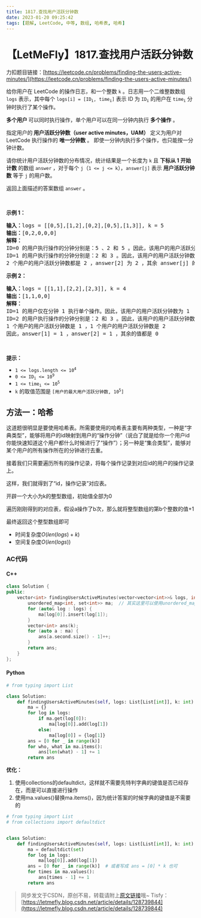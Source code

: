 ```yaml
---
title: 1817.查找用户活跃分钟数
date: 2023-01-20 09:25:42
tags: [题解, LeetCode, 中等, 数组, 哈希表, 哈希]
---
```


# 【LetMeFly】1817.查找用户活跃分钟数

力扣题目链接：[https://leetcode.cn/problems/finding-the-users-active-minutes/](https://leetcode.cn/problems/finding-the-users-active-minutes/)

<p>给你用户在 LeetCode 的操作日志，和一个整数 <code>k</code> 。日志用一个二维整数数组 <code>logs</code> 表示，其中每个 <code>logs[i] = [ID<sub>i</sub>, time<sub>i</sub>]</code> 表示 ID 为 <code>ID<sub>i</sub></code> 的用户在 <code>time<sub>i</sub></code> 分钟时执行了某个操作。</p>

<p><strong>多个用户 </strong>可以同时执行操作，单个用户可以在同一分钟内执行 <strong>多个操作</strong> 。</p>

<p>指定用户的<strong> 用户活跃分钟数（user active minutes，UAM）</strong> 定义为用户对 LeetCode 执行操作的 <strong>唯一分钟数</strong> 。 即使一分钟内执行多个操作，也只能按一分钟计数。</p>

<p>请你统计用户活跃分钟数的分布情况，统计结果是一个长度为 <code>k</code> 且 <strong>下标从 1 开始计数</strong> 的数组 <code>answer</code> ，对于每个 <code>j</code>（<code>1 <= j <= k</code>），<code>answer[j]</code> 表示 <strong>用户活跃分钟数</strong> 等于 <code>j</code> 的用户数。</p>

<p>返回上面描述的答案数组<i> </i><code>answer</code><i> </i>。</p>

<p> </p>

<p><strong>示例 1：</strong></p>

<pre>
<strong>输入：</strong>logs = [[0,5],[1,2],[0,2],[0,5],[1,3]], k = 5
<strong>输出：</strong>[0,2,0,0,0]
<strong>解释：</strong>
ID=0 的用户执行操作的分钟分别是：5 、2 和 5 。因此，该用户的用户活跃分钟数为 2（分钟 5 只计数一次）
ID=1 的用户执行操作的分钟分别是：2 和 3 。因此，该用户的用户活跃分钟数为 2
2 个用户的用户活跃分钟数都是 2 ，answer[2] 为 2 ，其余 answer[j] 的值都是 0
</pre>

<p><strong>示例 2：</strong></p>

<pre>
<strong>输入：</strong>logs = [[1,1],[2,2],[2,3]], k = 4
<strong>输出：</strong>[1,1,0,0]
<strong>解释：</strong>
ID=1 的用户仅在分钟 1 执行单个操作。因此，该用户的用户活跃分钟数为 1
ID=2 的用户执行操作的分钟分别是：2 和 3 。因此，该用户的用户活跃分钟数为 2
1 个用户的用户活跃分钟数是 1 ，1 个用户的用户活跃分钟数是 2 
因此，answer[1] = 1 ，answer[2] = 1 ，其余的值都是 0
</pre>

<p> </p>

<p><strong>提示：</strong></p>

<ul>
	<li><code>1 <= logs.length <= 10<sup>4</sup></code></li>
	<li><code>0 <= ID<sub>i</sub> <= 10<sup>9</sup></code></li>
	<li><code>1 <= time<sub>i</sub> <= 10<sup>5</sup></code></li>
	<li><code>k</code> 的取值范围是 <code>[用户的最大用户活跃分钟数, 10<sup>5</sup>]</code></li>
</ul>


    
## 方法一：哈希

这道题很明显是要使用哈希表。所需要使用的哈希表主要有两种类型，一种是“字典类型”，能够将用户的id映射到用户的“操作分钟”（说白了就是给你一个用户id你能快速知道这个用户都什么时候进行了“操作”）；另一种是“集合类型”，能够对某个用户的所有操作所在的分钟进行去重。

接着我们只需要遍历所有的操作记录，将每个操作记录到对应id的用户的操作记录上。

这样，我们就得到了“id，操作记录”对应表。

开辟一个大小为k的整型数组，初始值全部为0

遍历刚刚得到的对应表，假设a操作了b次，那么就将整型数组的第b个整数的值+1

最终返回这个整型数组即可

+ 时间复杂度$O(len(logs) + k)$
+ 空间复杂度$O(len(logs))$

### AC代码

#### C++

```cpp
class Solution {
public:
    vector<int> findingUsersActiveMinutes(vector<vector<int>>& logs, int k) {
        unordered_map<int, set<int>> ma;  // 其实这里可以使用unordered_map<int, unordered_set<int>>
        for (auto& log : logs) {
            ma[log[0]].insert(log[1]);
        }
        vector<int> ans(k);
        for (auto a : ma) {
            ans[a.second.size() - 1]++;
        }
        return ans;
    }
};
```

#### Python

```python
# from typing import List

class Solution:
    def findingUsersActiveMinutes(self, logs: List[List[int]], k: int) -> List[int]:
        ma = {}
        for log in logs:
            if ma.get(log[0]):
                ma[log[0]].add(log[1])
            else:
                ma[log[0]] = {log[1]}
        ans = [0 for _ in range(k)]
        for who, what in ma.items():
            ans[len(what) - 1] += 1
        return ans
```

**优化：**

1. 使用collections的defaultdict，这样就不需要先特判字典的键值是否已经存在，而是可以直接进行操作
2. 使用ma.values()替换ma.items()，因为统计答案的时候字典的键值是不需要的

```python
# from typing import List
# from collections import defaultdict


class Solution:
    def findingUsersActiveMinutes(self, logs: List[List[int]], k: int) -> List[int]:
        ma = defaultdict(set)
        for log in logs:
            ma[log[0]].add(log[1])
        ans = [0 for _ in range(k)]  # 或者写成 ans = [0] * k 也可
        for times in ma.values():
            ans[times - 1] += 1
        return ans
```

> 同步发文于CSDN，原创不易，转载请附上[原文链接](https://blog.tisfy.eu.org/2023/01/20/LeetCode%201817.%E6%9F%A5%E6%89%BE%E7%94%A8%E6%88%B7%E6%B4%BB%E8%B7%83%E5%88%86%E9%92%9F%E6%95%B0/)哦~
> Tisfy：[https://letmefly.blog.csdn.net/article/details/128739844](https://letmefly.blog.csdn.net/article/details/128739844)
